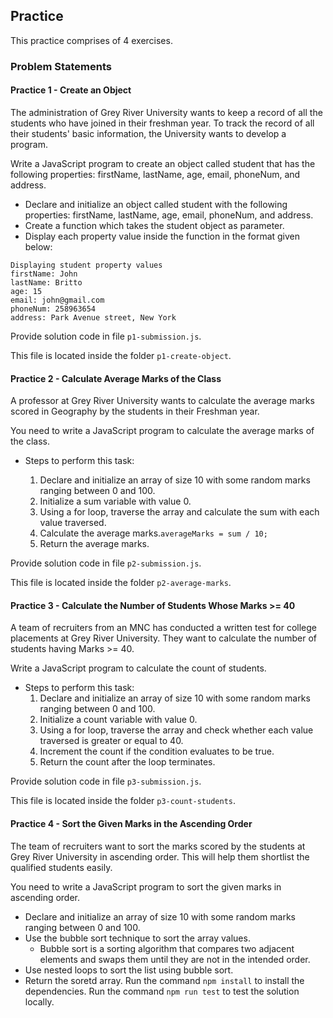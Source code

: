## Practice

This practice comprises of 4 exercises.

### Problem Statements

#### Practice 1 - Create an Object

The administration of Grey River University wants to keep a record of all the students who have joined in their freshman year. To track the record of all their students' basic information, the University wants to develop a program.​

​Write a JavaScript program to create an object called student that has the following properties: firstName, lastName, age, email, phoneNum, and address.

- Declare and initialize an object called student with the following properties: firstName, lastName, age, email, phoneNum, and address.​
- Create a function which takes the student object as parameter.
- Display each property value inside the function in the format given below:

```
Displaying student property values
firstName: John
lastName: Britto
age: 15
email: john@gmail.com
phoneNum: 258963654
address: Park Avenue street, New York
```
Provide solution code in file `p1-submission.js`.

This file is located inside the folder `p1-create-object`.

#### Practice 2 - Calculate Average Marks of the Class

A professor at Grey River University wants to calculate the average marks scored in Geography by the students in their Freshman year. ​

You need to write a JavaScript program to calculate the average marks of the class.

- Steps to perform this task:

    1. Declare and initialize an array of size 10 with some random marks ranging between 0 and 100.
    2.  Initialize a sum variable with value 0.​
    3. Using a for loop, traverse the array and calculate the sum with each value traversed.​
    4. Calculate the average marks.​
        `averageMarks = sum / 10;​`
    5. Return the average marks.

Provide solution code in file `p2-submission.js`.

This file is located inside the folder `p2-average-marks`.

#### Practice 3 - Calculate the Number of Students Whose Marks >= 40 

A team of recruiters from an MNC has conducted a written test for college placements at Grey River University. They want to calculate the number of students having Marks >= 40. ​

Write a JavaScript program to calculate the count of students.

- Steps to perform this task:
    1. Declare and initialize an array of size 10 with some random marks ranging between 0 and 100.​
    2. Initialize a count variable with value 0.​
    3. Using a for loop, traverse the array and check whether each value traversed is greater or equal to 40.​
    4. Increment the count if the condition evaluates to be true.​
    5. Return the count after the loop terminates.

Provide solution code in file `p3-submission.js`.

This file is located inside the folder `p3-count-students`.

#### Practice 4 - Sort the Given Marks in the Ascending Order

The team of recruiters want to sort the marks scored by the students at Grey River University in ascending order. This will help them shortlist the qualified students easily. ​

​You need to write a JavaScript program to sort the given marks in ascending order.

- Declare and initialize an array of size 10 with some random marks ranging between 0 and 100.
- Use the bubble sort technique to sort the array values.​
    - Bubble sort is a sorting algorithm that compares two adjacent elements and swaps them until they are not in the intended order.​
- Use nested loops to sort the list using bubble sort.​
- Return the soretd array.
Run the command `npm install` to install the dependencies.
Run the command `npm run test` to test the solution locally.
   
